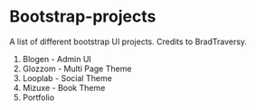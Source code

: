 # Bootstrap-projects
A list of different bootstrap UI projects. Credits to BradTraversy.

1. Blogen - Admin UI
2. Glozzom - Multi Page Theme 
3. Looplab - Social Theme
4. Mizuxe - Book Theme
5. Portfolio
